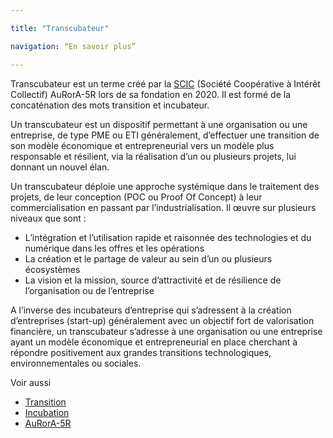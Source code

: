 ```yaml
---

title: "Transcubateur"

navigation: “En savoir plus”

---
```


Transcubateur est un terme créé par la [SCIC](https://www.google.com/url?q=https://fr.wikipedia.org/wiki/Incubateur_(%25C5%2593uf)&sa=D&ust=1611312437912000&usg=AOvVaw0DDDo3xdEQg9umEMQEdF2l) (Société Coopérative à Intérêt Collectif) AuRorA-5R lors de sa fondation en 2020. Il est formé de la concaténation des mots transition et incubateur.

Un transcubateur est un dispositif permettant à une organisation ou une entreprise, de type PME ou ETI généralement, d’effectuer une transition de son modèle économique et entrepreneurial vers un modèle plus responsable et résilient, via la réalisation d’un ou plusieurs projets, lui donnant un nouvel élan.

Un transcubateur déploie une approche systémique dans le traitement des projets, de leur conception (POC ou Proof Of Concept) à leur commercialisation en passant par l’industrialisation. Il œuvre sur plusieurs niveaux que sont :


* L’intégration et l’utilisation rapide et raisonnée des technologies et du numérique dans les offres et les opérations
* La création et le partage de valeur au sein d’un ou plusieurs écosystèmes
* La vision et la mission, source d’attractivité et de résilience de l’organisation ou de l’entreprise

A l’inverse des incubateurs d’entreprise qui s’adressent à la création d’entreprises (start-up) généralement avec un objectif fort de valorisation financière, un transcubateur s’adresse à une organisation ou une entreprise ayant un modèle économique et entrepreneurial en place cherchant à répondre positivement aux grandes transitions technologiques, environnementales ou sociales.

Voir aussi


* [Transition](https://www.google.com/url?q=https://fr.wikipedia.org/wiki/Transition&sa=D&ust=1611312437915000&usg=AOvVaw222hANtXvPLld4vfMC9-zB)
* [Incubation](https://www.google.com/url?q=https://fr.wikipedia.org/wiki/Incubation&sa=D&ust=1611312437916000&usg=AOvVaw0JxbpbDqB7zfnpgvtmmXD5) 
* [AuRorA-5R](https://www.google.com/url?q=https://aurora-5r.fr/&sa=D&ust=1611312437916000&usg=AOvVaw0lIpAGHM5HabGs9zRK20-v) 

 


